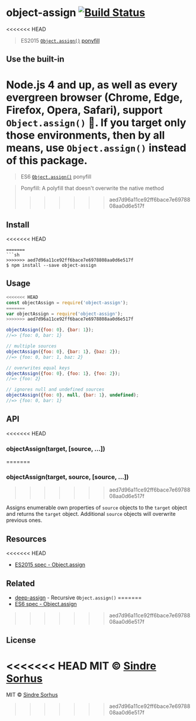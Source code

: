 # object-assign [![Build Status](https://travis-ci.org/sindresorhus/object-assign.svg?branch=master)](https://travis-ci.org/sindresorhus/object-assign)

<<<<<<< HEAD
> ES2015 [`Object.assign()`](http://www.2ality.com/2014/01/object-assign.html) [ponyfill](https://ponyfill.com)


## Use the built-in

Node.js 4 and up, as well as every evergreen browser (Chrome, Edge, Firefox, Opera, Safari),
support `Object.assign()` :tada:. If you target only those environments, then by all
means, use `Object.assign()` instead of this package.
=======
> ES6 [`Object.assign()`](http://www.2ality.com/2014/01/object-assign.html) ponyfill

> Ponyfill: A polyfill that doesn't overwrite the native method
>>>>>>> aed7d96a11ce92ff6bace7e6978808aa0d6e517f


## Install

<<<<<<< HEAD
```
=======
```sh
>>>>>>> aed7d96a11ce92ff6bace7e6978808aa0d6e517f
$ npm install --save object-assign
```


## Usage

```js
<<<<<<< HEAD
const objectAssign = require('object-assign');
=======
var objectAssign = require('object-assign');
>>>>>>> aed7d96a11ce92ff6bace7e6978808aa0d6e517f

objectAssign({foo: 0}, {bar: 1});
//=> {foo: 0, bar: 1}

// multiple sources
objectAssign({foo: 0}, {bar: 1}, {baz: 2});
//=> {foo: 0, bar: 1, baz: 2}

// overwrites equal keys
objectAssign({foo: 0}, {foo: 1}, {foo: 2});
//=> {foo: 2}

// ignores null and undefined sources
objectAssign({foo: 0}, null, {bar: 1}, undefined);
//=> {foo: 0, bar: 1}
```


## API

<<<<<<< HEAD
### objectAssign(target, [source, ...])
=======
### objectAssign(target, source, [source, ...])
>>>>>>> aed7d96a11ce92ff6bace7e6978808aa0d6e517f

Assigns enumerable own properties of `source` objects to the `target` object and returns the `target` object. Additional `source` objects will overwrite previous ones.


## Resources

<<<<<<< HEAD
- [ES2015 spec - Object.assign](https://people.mozilla.org/~jorendorff/es6-draft.html#sec-object.assign)


## Related

- [deep-assign](https://github.com/sindresorhus/deep-assign) - Recursive `Object.assign()`
=======
- [ES6 spec - Object.assign](https://people.mozilla.org/~jorendorff/es6-draft.html#sec-object.assign)
>>>>>>> aed7d96a11ce92ff6bace7e6978808aa0d6e517f


## License

<<<<<<< HEAD
MIT © [Sindre Sorhus](https://sindresorhus.com)
=======
MIT © [Sindre Sorhus](http://sindresorhus.com)
>>>>>>> aed7d96a11ce92ff6bace7e6978808aa0d6e517f
